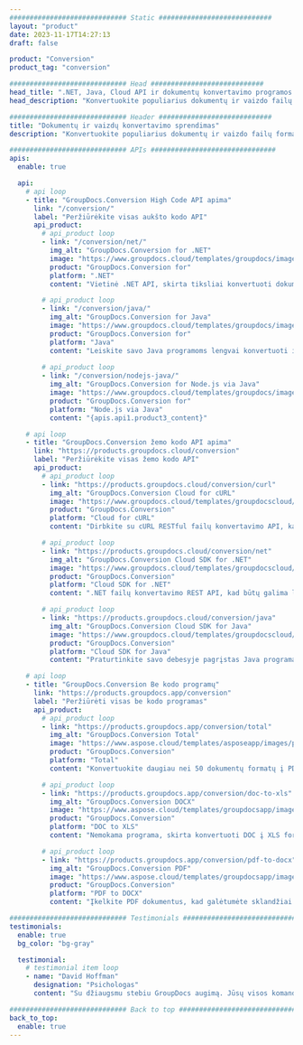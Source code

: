 ```yaml
---
############################# Static ############################
layout: "product"
date: 2023-11-17T14:27:13
draft: false

product: "Conversion"
product_tag: "conversion"

############################# Head ############################
head_title: ".NET, Java, Cloud API ir dokumentų konvertavimo programos iš GroupDocs"
head_description: "Konvertuokite populiarius dokumentų ir vaizdo failų formatus bet kurioje platformoje naudodami programomis ir API pagrįstus sprendimus."

############################# Header ############################
title: "Dokumentų ir vaizdų konvertavimo sprendimas"
description: "Konvertuokite populiarius dokumentų ir vaizdo failų formatus bet kurioje platformoje naudodami programomis ir API pagrįstus sprendimus."

############################# APIs ###############################
apis:
  enable: true

  api:
    # api loop
    - title: "GroupDocs.Conversion High Code API apima"
      link: "/conversion/"
      label: "Peržiūrėkite visas aukšto kodo API"
      api_product:
        # api_product loop
        - link: "/conversion/net/"
          img_alt: "GroupDocs.Conversion for .NET"
          image: "https://www.groupdocs.cloud/templates/groupdocs/images/product-logos/groupdocs-conversion-net.png"
          product: "GroupDocs.Conversion for"
          platform: ".NET"
          content: "Vietinė .NET API, skirta tiksliai konvertuoti dokumentus ir vaizdo failų formatus bet kokio tipo .NET programoje. Palaiko vaizdo vandens ženklų pridėjimą konvertuojant."

        # api_product loop
        - link: "/conversion/java/"
          img_alt: "GroupDocs.Conversion for Java"
          image: "https://www.groupdocs.cloud/templates/groupdocs/images/product-logos/groupdocs-conversion-java.png"
          product: "GroupDocs.Conversion for"
          platform: "Java"
          content: "Leiskite savo Java programoms lengvai konvertuoti į visus pramonės standartinius dokumentų formatus, įskaitant Microsoft Office, PDF, HTML, vaizdus ir daugelį kitų."
          
        # api_product loop
        - link: "/conversion/nodejs-java/"
          img_alt: "GroupDocs.Conversion for Node.js via Java"
          image: "https://www.groupdocs.cloud/templates/groupdocs/images/product-logos/groupdocs-conversion-nodejs-java.png"
          product: "GroupDocs.Conversion for"
          platform: "Node.js via Java"
          content: "{apis.api1.product3_content}"

    # api loop
    - title: "GroupDocs.Conversion žemo kodo API apima"
      link: "https://products.groupdocs.cloud/conversion"
      label: "Peržiūrėkite visas žemo kodo API"
      api_product:
        # api_product loop
        - link: "https://products.groupdocs.cloud/conversion/curl"
          img_alt: "GroupDocs.Conversion Cloud for cURL"
          image: "https://www.groupdocs.cloud/templates/groupdocscloud/images/sdk/272x272/groupdocs_conversion-for-curl.png"
          product: "GroupDocs.Conversion"
          platform: "Cloud for cURL"
          content: "Dirbkite su cURL RESTful failų konvertavimo API, kad lengvai konvertuotumėte Microsoft Office, PDF, el. paštą, projektą, HTML ir kitus įprastus failų formatus savo programose."

        # api_product loop
        - link: "https://products.groupdocs.cloud/conversion/net"
          img_alt: "GroupDocs.Conversion Cloud SDK for .NET"
          image: "https://www.groupdocs.cloud/templates/groupdocscloud/images/sdk/272x272/groupdocs_conversion-for-net.png"
          product: "GroupDocs.Conversion"
          platform: "Cloud SDK for .NET"
          content: ".NET failų konvertavimo REST API, kad būtų galima lengvai konvertuoti Microsoft Office, PDF, el. paštą, projektą, HTML ir kitus įprastus failų formatus bet kurioje platformoje naudojant debesies SDK."

        # api_product loop
        - link: "https://products.groupdocs.cloud/conversion/java"
          img_alt: "GroupDocs.Conversion Cloud SDK for Java"
          image: "https://www.groupdocs.cloud/templates/groupdocscloud/images/sdk/272x272/groupdocs_conversion-for-java.png"
          product: "GroupDocs.Conversion"
          platform: "Cloud SDK for Java"
          content: "Praturtinkite savo debesyje pagrįstas Java programas pažangiomis dokumentų konvertavimo funkcijomis bet kurioje platformoje, galinčioje iškviesti REST API."

    # api loop
    - title: "GroupDocs.Conversion Be kodo programų"
      link: "https://products.groupdocs.app/conversion"
      label: "Peržiūrėti visas be kodo programas"
      api_product:
        # api_product loop
        - link: "https://products.groupdocs.app/conversion/total"
          img_alt: "GroupDocs.Conversion Total"
          image: "https://www.aspose.cloud/templates/asposeapp/images/products/logo/aspose_conversion-app.png"
          product: "GroupDocs.Conversion"
          platform: "Total"
          content: "Konvertuokite daugiau nei 50 dokumentų formatų į PDF, XLSX, DOCX, XPS, HTML ir kt."

        # api_product loop
        - link: "https://products.groupdocs.app/conversion/doc-to-xls"
          img_alt: "GroupDocs.Conversion DOCX"
          image: "https://www.aspose.cloud/templates/groupdocsapp/images/products/logo/groupdocs_words-app.png"
          product: "GroupDocs.Conversion"
          platform: "DOC to XLS"
          content: "Nemokama programa, skirta konvertuoti DOC į XLS formatą iš bet kurios žiniatinklio naršyklės."

        # api_product loop
        - link: "https://products.groupdocs.app/conversion/pdf-to-docx"
          img_alt: "GroupDocs.Conversion PDF"
          image: "https://www.aspose.cloud/templates/groupdocsapp/images/products/logo/groupdocs_pdf-app.png"
          product: "GroupDocs.Conversion"
          platform: "PDF to DOCX"
          content: "Įkelkite PDF dokumentus, kad galėtumėte sklandžiai konvertuoti į Word (DOCX) formatą."

############################# Testimonials ###############################
testimonials:
  enable: true
  bg_color: "bg-gray"

  testimonial:
    # testimonial item loop
    - name: "David Hoffman"
      designation: "Psichologas"
      content: "Su džiaugsmu stebiu GroupDocs augimą. Jūsų visos komandos reagavimas man labai padėjo. Kai kalbuosi su kuo nors iš „GroupDocs“, galiu garantuoti, kad kažkas klauso ir daro viską."

############################# Back to top ###############################
back_to_top:
  enable: true
---
```

